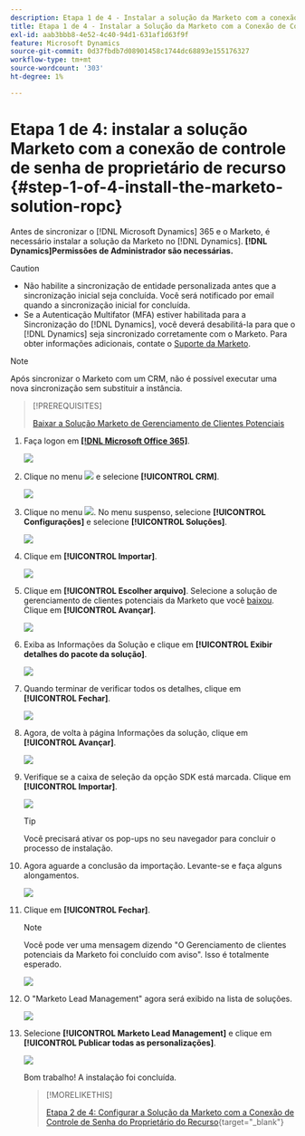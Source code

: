 ```yaml
---
description: Etapa 1 de 4 - Instalar a solução da Marketo com a conexão de controle de senha de proprietário de recurso - Documentação da Marketo - Documentação do produto
title: Etapa 1 de 4 - Instalar a Solução da Marketo com a Conexão de Controle de Senha do Proprietário do Recurso
exl-id: aab3bbb8-4e52-4c40-94d1-631af1d63f9f
feature: Microsoft Dynamics
source-git-commit: 0d37fbdb7d08901458c1744dc68893e155176327
workflow-type: tm+mt
source-wordcount: '303'
ht-degree: 1%

---
```


# Etapa 1 de 4: instalar a solução Marketo com a conexão de controle de senha de proprietário de recurso {#step-1-of-4-install-the-marketo-solution-ropc}

Antes de sincronizar o [!DNL Microsoft Dynamics] 365 e o Marketo, é necessário instalar a solução da Marketo no [!DNL Dynamics]. **[!DNL Dynamics]Permissões de Administrador são necessárias.**

>[!CAUTION]
>
>* Não habilite a sincronização de entidade personalizada antes que a sincronização inicial seja concluída. Você será notificado por email quando a sincronização inicial for concluída.
>* Se a Autenticação Multifator (MFA) estiver habilitada para a Sincronização do [!DNL Dynamics], você deverá desabilitá-la para que o [!DNL Dynamics] seja sincronizado corretamente com o Marketo. Para obter informações adicionais, contate o [Suporte da Marketo](https://nation.marketo.com/t5/Support/ct-p/Support).

>[!NOTE]
>
>Após sincronizar o Marketo com um CRM, não é possível executar uma nova sincronização sem substituir a instância.

>[!PREREQUISITES]
>
>[Baixar a Solução Marketo de Gerenciamento de Clientes Potenciais](/help/marketo/product-docs/crm-sync/microsoft-dynamics-sync/sync-setup/download-the-marketo-lead-management-solution.md)

1. Faça logon em **[[!DNL Microsoft Office 365]](https://login.microsoftonline.com/)**.

   ![](assets/image2015-3-16-15-3a58-3a55.png)

1. Clique no menu ![](assets/image2015-3-16-16-3a1-3a13.png) e selecione **[!UICONTROL CRM]**.

   ![](assets/image2015-3-16-16-3a0-3a10.png)

1. Clique no menu ![](assets/image2015-5-13-10-3a5-3a8.png). No menu suspenso, selecione **[!UICONTROL Configurações]** e selecione **[!UICONTROL Soluções]**.

   ![](assets/image2015-5-13-10-3a4-3a1.png)

1. Clique em **[!UICONTROL Importar]**.

   ![](assets/image2015-3-19-8-3a34-3a8.png)

1. Clique em **[!UICONTROL Escolher arquivo]**. Selecione a solução de gerenciamento de clientes potenciais da Marketo que você [baixou](/help/marketo/product-docs/crm-sync/microsoft-dynamics-sync/sync-setup/download-the-marketo-lead-management-solution.md). Clique em **[!UICONTROL Avançar]**.

   ![](assets/image2015-10-9-14-3a44-3a14.png)

1. Exiba as Informações da Solução e clique em **[!UICONTROL Exibir detalhes do pacote da solução]**.

   ![](assets/image2015-10-9-15-3a4-3a16.png)

1. Quando terminar de verificar todos os detalhes, clique em **[!UICONTROL Fechar]**.

   ![](assets/image2015-10-9-14-3a57-3a3.png)

1. Agora, de volta à página Informações da solução, clique em **[!UICONTROL Avançar]**.

   ![](assets/image2015-10-9-14-3a59-3a24.png)

1. Verifique se a caixa de seleção da opção SDK está marcada. Clique em **[!UICONTROL Importar]**.

   ![](assets/image2015-10-9-15-3a7-3a12.png)

   >[!TIP]
   >
   >Você precisará ativar os pop-ups no seu navegador para concluir o processo de instalação.

1. Agora aguarde a conclusão da importação. Levante-se e faça alguns alongamentos.

   ![](assets/image2015-3-11-11-3a34-3a9.png)

1. Clique em **[!UICONTROL Fechar]**.

   >[!NOTE]
   >
   >Você pode ver uma mensagem dizendo &quot;O Gerenciamento de clientes potenciais da Marketo foi concluído com aviso&quot;. Isso é totalmente esperado.

   ![](assets/image2015-3-13-9-3a54-3a39.png)

1. O &quot;Marketo Lead Management&quot; agora será exibido na lista de soluções.

   ![](assets/image2015-3-19-8-3a40-3a38.png)

1. Selecione **[!UICONTROL Marketo Lead Management]** e clique em **[!UICONTROL Publicar todas as personalizações]**.

   ![](assets/image2015-3-19-8-3a41-3a21.png)

   Bom trabalho! A instalação foi concluída.

   >[!MORELIKETHIS]
   >
   >[Etapa 2 de 4: Configurar a Solução da Marketo com a Conexão de Controle de Senha do Proprietário do Recurso](/help/marketo/product-docs/crm-sync/microsoft-dynamics-sync/sync-setup/microsoft-dynamics-365-with-ropc-connection/step-2-of-4-set-up.md){target="_blank"}
